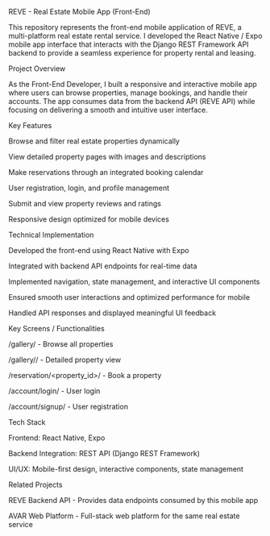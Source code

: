 REVE - Real Estate Mobile App (Front-End)

This repository represents the front-end mobile application of REVE, a multi-platform real estate rental service. I developed the React Native / Expo mobile app interface that interacts with the Django REST Framework API backend to provide a seamless experience for property rental and leasing.

Project Overview

As the Front-End Developer, I built a responsive and interactive mobile app where users can browse properties, manage bookings, and handle their accounts. The app consumes data from the backend API (REVE API) while focusing on delivering a smooth and intuitive user interface.

Key Features

Browse and filter real estate properties dynamically

View detailed property pages with images and descriptions

Make reservations through an integrated booking calendar

User registration, login, and profile management

Submit and view property reviews and ratings

Responsive design optimized for mobile devices

Technical Implementation

Developed the front-end using React Native with Expo

Integrated with backend API endpoints for real-time data

Implemented navigation, state management, and interactive UI components

Ensured smooth user interactions and optimized performance for mobile

Handled API responses and displayed meaningful UI feedback

Key Screens / Functionalities

/gallery/ - Browse all properties

/gallery/<id>/ - Detailed property view

/reservation/<property_id>/ - Book a property

/account/login/ - User login

/account/signup/ - User registration

Tech Stack

Frontend: React Native, Expo

Backend Integration: REST API (Django REST Framework)

UI/UX: Mobile-first design, interactive components, state management

Related Projects

REVE Backend API - Provides data endpoints consumed by this mobile app

AVAR Web Platform - Full-stack web platform for the same real estate service
